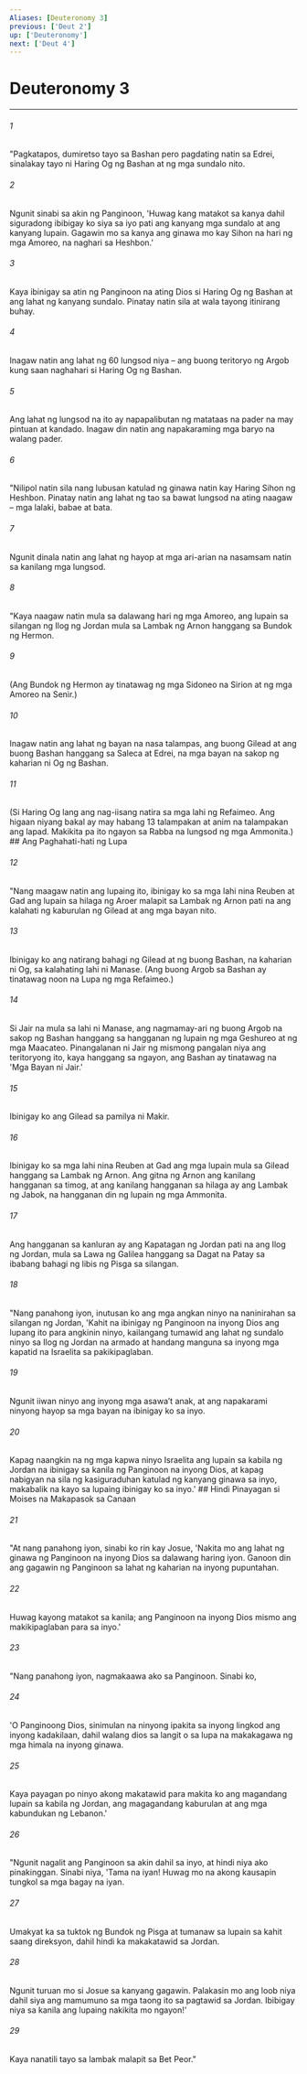 ```yaml
---
Aliases: [Deuteronomy 3]
previous: ['Deut 2']
up: ['Deuteronomy']
next: ['Deut 4']
---
```

# Deuteronomy 3

***






















###### 1 










"Pagkatapos, dumiretso tayo sa Bashan pero pagdating natin sa Edrei, sinalakay tayo ni Haring Og ng Bashan at ng mga sundalo nito. 





















###### 2 










Ngunit sinabi sa akin ng Panginoon, 'Huwag kang matakot sa kanya dahil siguradong ibibigay ko siya sa iyo pati ang kanyang mga sundalo at ang kanyang lupain. Gagawin mo sa kanya ang ginawa mo kay Sihon na hari ng mga Amoreo, na naghari sa Heshbon.' 





















###### 3 










Kaya ibinigay sa atin ng Panginoon na ating Dios si Haring Og ng Bashan at ang lahat ng kanyang sundalo. Pinatay natin sila at wala tayong itinirang buhay. 





















###### 4 










Inagaw natin ang lahat ng 60 lungsod niya – ang buong teritoryo ng Argob kung saan naghahari si Haring Og ng Bashan. 





















###### 5 










Ang lahat ng lungsod na ito ay napapalibutan ng matataas na pader na may pintuan at kandado. Inagaw din natin ang napakaraming mga baryo na walang pader. 





















###### 6 










"Nilipol natin sila nang lubusan katulad ng ginawa natin kay Haring Sihon ng Heshbon. Pinatay natin ang lahat ng tao sa bawat lungsod na ating naagaw – mga lalaki, babae at bata. 





















###### 7 










Ngunit dinala natin ang lahat ng hayop at mga ari-arian na nasamsam natin sa kanilang mga lungsod. 





















###### 8 










"Kaya naagaw natin mula sa dalawang hari ng mga Amoreo, ang lupain sa silangan ng Ilog ng Jordan mula sa Lambak ng Arnon hanggang sa Bundok ng Hermon. 





















###### 9 










(Ang Bundok ng Hermon ay tinatawag ng mga Sidoneo na Sirion at ng mga Amoreo na Senir.) 





















###### 10 










Inagaw natin ang lahat ng bayan na nasa talampas, ang buong Gilead at ang buong Bashan hanggang sa Saleca at Edrei, na mga bayan na sakop ng kaharian ni Og ng Bashan. 





















###### 11 










(Si Haring Og lang ang nag-iisang natira sa mga lahi ng Refaimeo. Ang higaan niyang bakal ay may habang 13 talampakan at anim na talampakan ang lapad. Makikita pa ito ngayon sa Rabba na lungsod ng mga Ammonita.) ## Ang Paghahati-hati ng Lupa 





















###### 12 










"Nang maagaw natin ang lupaing ito, ibinigay ko sa mga lahi nina Reuben at Gad ang lupain sa hilaga ng Aroer malapit sa Lambak ng Arnon pati na ang kalahati ng kaburulan ng Gilead at ang mga bayan nito. 





















###### 13 










Ibinigay ko ang natirang bahagi ng Gilead at ng buong Bashan, na kaharian ni Og, sa kalahating lahi ni Manase. (Ang buong Argob sa Bashan ay tinatawag noon na Lupa ng mga Refaimeo.) 





















###### 14 










Si Jair na mula sa lahi ni Manase, ang nagmamay-ari ng buong Argob na sakop ng Bashan hanggang sa hangganan ng lupain ng mga Geshureo at ng mga Maacateo. Pinangalanan ni Jair ng mismong pangalan niya ang teritoryong ito, kaya hanggang sa ngayon, ang Bashan ay tinatawag na 'Mga Bayan ni Jair.' 





















###### 15 










Ibinigay ko ang Gilead sa pamilya ni Makir. 





















###### 16 










Ibinigay ko sa mga lahi nina Reuben at Gad ang mga lupain mula sa Gilead hanggang sa Lambak ng Arnon. Ang gitna ng Arnon ang kanilang hangganan sa timog, at ang kanilang hangganan sa hilaga ay ang Lambak ng Jabok, na hangganan din ng lupain ng mga Ammonita. 





















###### 17 










Ang hangganan sa kanluran ay ang Kapatagan ng Jordan pati na ang Ilog ng Jordan, mula sa Lawa ng Galilea hanggang sa Dagat na Patay sa ibabang bahagi ng libis ng Pisga sa silangan. 





















###### 18 










"Nang panahong iyon, inutusan ko ang mga angkan ninyo na naninirahan sa silangan ng Jordan, 'Kahit na ibinigay ng Panginoon na inyong Dios ang lupang ito para angkinin ninyo, kailangang tumawid ang lahat ng sundalo ninyo sa Ilog ng Jordan na armado at handang manguna sa inyong mga kapatid na Israelita sa pakikipaglaban. 





















###### 19 










Ngunit iiwan ninyo ang inyong mga asawaʼt anak, at ang napakarami ninyong hayop sa mga bayan na ibinigay ko sa inyo. 





















###### 20 










Kapag naangkin na ng mga kapwa ninyo Israelita ang lupain sa kabila ng Jordan na ibinigay sa kanila ng Panginoon na inyong Dios, at kapag nabigyan na sila ng kasiguraduhan katulad ng kanyang ginawa sa inyo, makabalik na kayo sa lupaing ibinigay ko sa inyo.' ## Hindi Pinayagan si Moises na Makapasok sa Canaan 





















###### 21 










"At nang panahong iyon, sinabi ko rin kay Josue, 'Nakita mo ang lahat ng ginawa ng Panginoon na inyong Dios sa dalawang haring iyon. Ganoon din ang gagawin ng Panginoon sa lahat ng kaharian na inyong pupuntahan. 





















###### 22 










Huwag kayong matakot sa kanila; ang Panginoon na inyong Dios mismo ang makikipaglaban para sa inyo.' 





















###### 23 










"Nang panahong iyon, nagmakaawa ako sa Panginoon. Sinabi ko, 





















###### 24 










'O Panginoong Dios, sinimulan na ninyong ipakita sa inyong lingkod ang inyong kadakilaan, dahil walang dios sa langit o sa lupa na makakagawa ng mga himala na inyong ginawa. 





















###### 25 










Kaya payagan po ninyo akong makatawid para makita ko ang magandang lupain sa kabila ng Jordan, ang magagandang kaburulan at ang mga kabundukan ng Lebanon.' 





















###### 26 










"Ngunit nagalit ang Panginoon sa akin dahil sa inyo, at hindi niya ako pinakinggan. Sinabi niya, 'Tama na iyan! Huwag mo na akong kausapin tungkol sa mga bagay na iyan. 





















###### 27 










Umakyat ka sa tuktok ng Bundok ng Pisga at tumanaw sa lupain sa kahit saang direksyon, dahil hindi ka makakatawid sa Jordan. 





















###### 28 










Ngunit turuan mo si Josue sa kanyang gagawin. Palakasin mo ang loob niya dahil siya ang mamumuno sa mga taong ito sa pagtawid sa Jordan. Ibibigay niya sa kanila ang lupaing nakikita mo ngayon!' 





















###### 29 










Kaya nanatili tayo sa lambak malapit sa Bet Peor."
